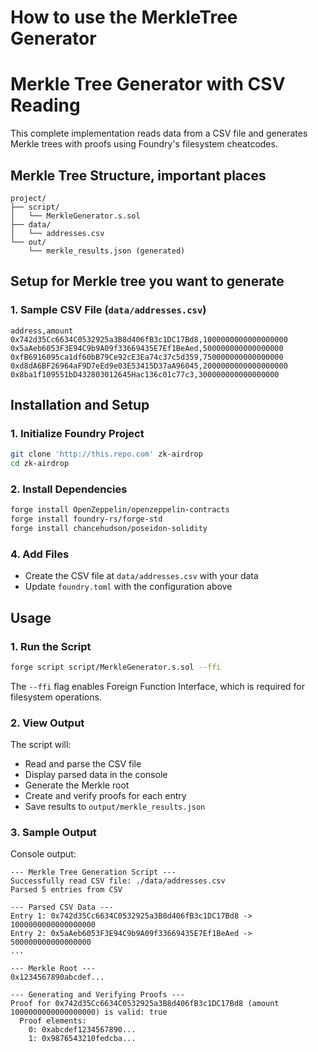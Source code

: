 # How to use the MerkleTree Generator
# Merkle Tree Generator with CSV Reading

This complete implementation reads data from a CSV file and generates Merkle trees with proofs using Foundry's filesystem cheatcodes.

## Merkle Tree Structure, important places

```
project/
├── script/
│   └── MerkleGenerator.s.sol
├── data/
│   └── addresses.csv
└── out/
    └── merkle_results.json (generated)
```

## Setup for Merkle tree you want to generate

### 1. Sample CSV File (`data/addresses.csv`)

```csv
address,amount
0x742d35Cc6634C0532925a3B8d406fB3c1DC17Bd8,1000000000000000000
0x5aAeb6053F3E94C9b9A09f33669435E7Ef1BeAed,500000000000000000
0xfB6916095ca1df60bB79Ce92cE3Ea74c37c5d359,750000000000000000
0xd8dA6BF26964aF9D7eEd9e03E53415D37aA96045,2000000000000000000
0x8ba1f109551bD432803012645Hac136c01c77c3,300000000000000000
```

## Installation and Setup

### 1. Initialize Foundry Project

```bash
git clone 'http://this.repo.com' zk-airdrop
cd zk-airdrop
```

### 2. Install Dependencies

```bash
forge install OpenZeppelin/openzeppelin-contracts
forge install foundry-rs/forge-std
forge install chancehudson/poseidon-solidity
```

### 4. Add Files

- Create the CSV file at `data/addresses.csv` with your data
- Update `foundry.toml` with the configuration above

## Usage

### 1. Run the Script

```bash
forge script script/MerkleGenerator.s.sol --ffi
```

The `--ffi` flag enables Foreign Function Interface, which is required for filesystem operations.

### 2. View Output

The script will:
- Read and parse the CSV file
- Display parsed data in the console
- Generate the Merkle root
- Create and verify proofs for each entry
- Save results to `output/merkle_results.json`

### 3. Sample Output

Console output:
```
--- Merkle Tree Generation Script ---
Successfully read CSV file: ./data/addresses.csv
Parsed 5 entries from CSV

--- Parsed CSV Data ---
Entry 1: 0x742d35Cc6634C0532925a3B8d406fB3c1DC17Bd8 -> 1000000000000000000
Entry 2: 0x5aAeb6053F3E94C9b9A09f33669435E7Ef1BeAed -> 500000000000000000
...

--- Merkle Root ---
0x1234567890abcdef...

--- Generating and Verifying Proofs ---
Proof for 0x742d35Cc6634C0532925a3B8d406fB3c1DC17Bd8 (amount 1000000000000000000) is valid: true
  Proof elements:
    0: 0xabcdef1234567890...
    1: 0x9876543210fedcba...
```